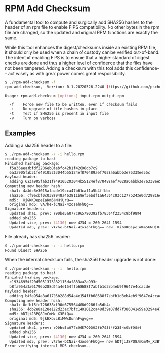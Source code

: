 # RPM Add Checksum

A fundamental tool to compute and surgically add SHA256 hashes to the header of
an rpm file to enable FIPS compatibility.  No other bytes in the rpm file are
changed, so the updated and original RPM functions are exactly the same. 

While this tool enhances the digest/checksums inside an existing RPM file, it
should only be used when a chain of custody can be verified out-of-band.  The
intent of enabling FIPS is to ensure that a higher standard of digest checks
are done and thus a higher level of confidence that the files have not been
tampered.  Adding a checksum with this tool adds this confidence-- act wisely
as with great power comes great responsibility.

```bash
$ ./rpm-add-checksum -h
rpm-add-checksum,  Version: 0.1.20220526.2240 (https://github.com/pschou/rpm-add-checksum)

Usage: rpm-add-checksum [options] input.rpm output.rpm

  -f    Force new file to be written, even if checksum fails
  -i    Do upgrade of file hashes in place
  -t    Test if SHA256 is present in input file
  -v    Turn on verbose
```

## Examples

Adding a sha256 header to a file:
```bash
$ ./rpm-add-checksum -v -i hello.rpm
reading package to hash
Finished hashing package:
  f5a36aea3bfdf2206eb8babfc42b1f42606db7c9
  6a3a905fab31fe49105203044b55124ef870489aef7028a6abbb3e76338ee55c
Payload header:
  adding 6a3a905fab31fe49105203044b55124ef870489aef7028a6abbb3e76338ee55c
Computing new header hash:
  sha1: 4a8dc6e3015afaade19cca47b61caf1a5b4ffbbe
  sha256: cf9ecbf0c0389948a463811b9ef3ebdf1a64314c03c1277b242e0d729816d652
  md5: _XiGKKOepeIaKm5GNHjUrQ==
  original md5: vA7he-bCNai-4zosehFhQg==
Signature headers:
  updated sha1, prev: e90be5a077c965790392fb78364f2354c9bf9884
  added sha256
  Updated size, prev: [4130] now 4234 = 260 2640 1594
  Updated md5, prev: vA7he-bCNai-4zosehFhQg== now _XiGKKOepeIaKm5GNHjUrQ==
```

File already has sha256 header:
```bash
$ ./rpm-add-checksum -v -i hello.rpm
Found Digest SHA256
```

When the internal checksum fails, the sha256 header upgrade is not done:
```bash
$ ./rpm-add-checksum -v -i  hello.rpm
reading package to hash
Finished hashing package:
  c19346950f20d5051373982115daf833aa2a993c
  b8fa954a8a61796b288d54a4e154ffb68688f7abfb1d3eb4eb9f9647e4ccacde
Payload header:
  adding b8fa954a8a61796b288d54a4e154ffb68688f7abfb1d3eb4eb9f9647e4ccacde
Computing new header hash:
  sha1: 0efbf5fc728638ef90d675564406d9286fb5db4e
  sha256: dcb2e8a128e192d23ac7bfc1401012ca48d39a07dd7f386041e59a3294e471c5
  md5: hDTjiJ8PQ8JmCmMv_X3BtQ==
  original md5: 9jkEXouLBiMWxDunhFvgvg==
Signature headers:
  updated sha1, prev: e90be5a077c965790392fb78364f2354c9bf9884
  added sha256
  Updated size, prev: [4130] now 4234 = 260 2640 1594
  Updated md5, prev: vA7he-bCNai-4zosehFhQg== now hDTjiJ8PQ8JmCmMv_X3BtQ==
Error verifying internal MD5 checksum--
```
